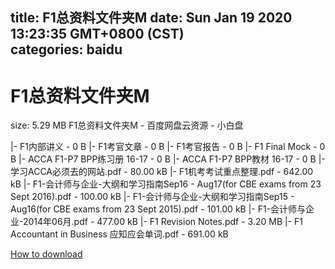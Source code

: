 
title: F1总资料文件夹M
date: Sun Jan 19 2020 13:23:35 GMT+0800 (CST)    
categories: baidu
---

# F1总资料文件夹M
size: 5.29 MB
 F1总资料文件夹M - 百度网盘云资源 - 小白盘
 
|- F1内部讲义 - 0 B
|- F1考官文章 - 0 B
|- F1考官报告 - 0 B
|- F1 Final Mock - 0 B
|- ACCA F1-P7 BPP练习册 16-17 - 0 B
|- ACCA F1-P7 BPP教材 16-17 - 0 B
|- 学习ACCA必须去的网站.pdf - 80.00 kB
|- F1机考考试重点整理.pdf - 642.00 kB
|- F1-会计师与企业-大纲和学习指南Sep16 - Aug17(for CBE exams from 23 Sept 2016).pdf - 100.00 kB
|- F1-会计师与企业-大纲和学习指南Sep15 - Aug16(for CBE exams from 23 Sept 2015).pdf - 101.00 kB
|- F1-会计师与企业-2014年06月.pdf - 477.00 kB
|- F1 Revision Notes.pdf - 3.20 MB
|- F1 Accountant in Business 应知应会单词.pdf - 691.00 kB

[How to download](https://bpcam.bemobtrk.com/go/2ceec3aa-1ca2-46d6-b9ff-aaa5c184517c?jno=841)
